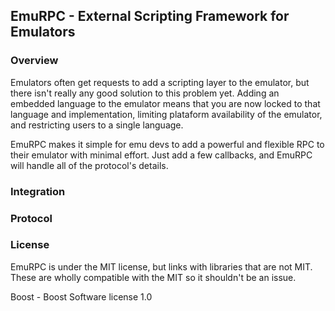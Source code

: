 ## EmuRPC - External Scripting Framework for Emulators

### Overview

Emulators often get requests to add a scripting layer to the emulator, but there isn't really any good solution to this problem yet. Adding an embedded language to the emulator means that you are now locked to that language and implementation, limiting plataform availability of the emulator, and restricting users to a single language.

EmuRPC makes it simple for emu devs to add a powerful and flexible RPC to their emulator with minimal effort. Just add a few callbacks, and EmuRPC will handle all of the protocol's details.

### Integration

### Protocol

### License

EmuRPC is under the MIT license, but links with libraries that are not MIT. These are wholly compatible with the MIT so it shouldn't be an issue.

Boost - Boost Software license 1.0
